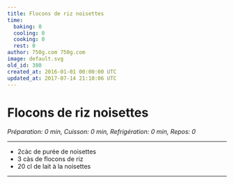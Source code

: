 ```yaml
---
title: Flocons de riz noisettes
time:
  baking: 0
  cooling: 0
  cooking: 0
  rest: 0
author: 750g.com 750g.com
image: default.svg
old_id: 380
created_at: 2016-01-01 00:00:00 UTC
updated_at: 2017-07-14 21:10:06 UTC
---
```


# Flocons de riz noisettes

*Préparation: 0 min, Cuisson: 0 min, Refrigération: 0 min, Repos: 0*

---

- 2càc de purée de noisettes
- 3 càs de flocons de riz
- 20 cl de lait à la noisettes

---


